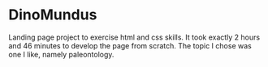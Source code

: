 # DinoMundus

Landing page project to exercise html and css skills. It took exactly 2 hours and 46 minutes to develop the page from scratch. The topic I chose was one I like, namely paleontology.
